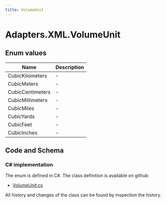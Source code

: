 ```yaml
---
title: VolumeUnit
---
```


# Adapters.XML.VolumeUnit



## Enum values

| Name            | Description                                                    |
|-----------------|----------------------------------------------------------------|
| CubicKilometers |  -  |
| CubicMeters |  -  |
| CubicCentimeters |  -  |
| CubicMillimeters |  -  |
| CubicMiles |  -  |
| CubicYards |  -  |
| CubicFeet |  -  |
| CubicInches |  -  |


## Code and Schema

### C# implementation

The enum is defined in C#. The class definition is available on github:

- [VolumeUnit.cs](https://github.com/BHoM/XML_Toolkit/blob/develop/XML_oM/GBXML/Enums/VolumeUnit.cs)

All history and changes of the class can be found by inspection the history.
